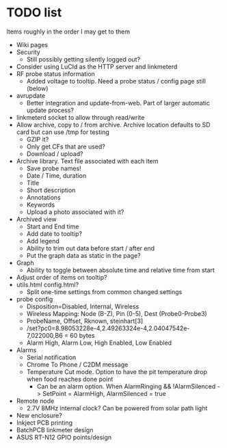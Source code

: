 # TODO list
Items roughly in the order I may get to them

* Wiki pages
* Security
    * Still possibly getting silently logged out?
* Consider using LuCId as the HTTP server and linkmeterd
* RF probe status information
    * Added voltage to tooltip.  Need a probe status / config page still (below)
* avrupdate 
    * Better integration and update-from-web.  Part of larger automatic update process?
* linkmeterd socket to allow through read/write
* Allow archive, copy to / from archive.  Archive location defaults to SD card but can use /tmp for testing
    * GZIP it?
    * Only get CFs that are used?
    * Download / upload?
* Archive library.  Text file associated with each item
    * Save probe names!
    * Date / Time, duration
    * Title 
    * Short description
    * Annotations
    * Keywords
    * Upload a photo associated with it?
* Archived view
    * Start and End time
    * Add date to tooltip?
    * Add legend
    * Ability to trim out data before start / after end
    * Put the graph data as static in the page?
* Graph
    * Ability to toggle between absolute time and relative time from start
* Adjust order of items on tooltip?
* utils.html  config.html?  
    * Split one-time settings from common changed settings
* probe config 
    * Disposition=Disabled, Internal, Wireless
    * Wireless Mapping: Node (B-Z), Pin (0-5), Dest (Probe0-Probe3)
    * ProbeName, Offset, Rknown, steinhart[3]
    * /set?pc0=8.98053228e-4,2.49263324e-4,2.04047542e-7,022000,B6  = 60 bytes
    * Alarm High, Alarm Low, High Enabled, Low Enabled
* Alarms
    * Serial notification
    * Chrome To Phone / C2DM message
    * Temperature Cut mode.  Option to have the pit temperature drop when food reaches done point
        * Can be an alarm option.  When AlarmRinging && !AlarmSilenced -> SetPoint = AlarmHigh, AlarmSilenced = true
* Remote node
    * 2.7V 8MHz internal clock?  Can be powered from solar path light
* New enclosure?
* Inkject PCB printing
* BatchPCB linkmeter design
* ASUS RT-N12 GPIO points/design
